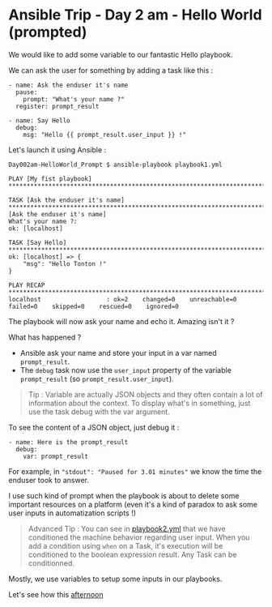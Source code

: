 # Ansible Trip - Day 2 am - Hello World (prompted)

We would like to add some variable to our fantastic Hello playbook.

We can ask the user for something by adding a task like this :

```
- name: Ask the enduser it's name
  pause:
    prompt: "What's your name ?"
  register: prompt_result

- name: Say Hello
  debug:
    msg: "Hello {{ prompt_result.user_input }} !"
```

Let's launch it using Ansible :

```
Day002am-HelloWorld_Prompt $ ansible-playbook playbook1.yml

PLAY [My fist playbook] *********************************************************************************************

TASK [Ask the enduser it's name] ************************************************************************************
[Ask the enduser it's name]
What's your name ?:
ok: [localhost]

TASK [Say Hello] ****************************************************************************************************
ok: [localhost] => {
    "msg": "Hello Tonton !"
}

PLAY RECAP **********************************************************************************************************
localhost                  : ok=2    changed=0    unreachable=0    failed=0    skipped=0    rescued=0    ignored=0
```

The playbook will now ask your name and echo it. Amazing isn't it ?

What has happened ?
* Ansible ask your name and store your input in a var named `prompt_result`.
* The `debug` task now use the `user_input` property of the variable `prompt_result` (so `prompt_result.user_input`).

> Tip : Variable are actually JSON objects and they often contain a lot of information about the context.
To display what's in something, just use the task debug with the var argument.

To see the content of a JSON object, just debug it :

```
- name: Here is the prompt_result
  debug:
    var: prompt_result
```

For example, in `"stdout": "Paused for 3.01 minutes"` we know the time the enduser took to answer.

I use such kind of prompt when the playbook is about to delete some important resources on a platform (even it's a kind of paradox to ask some user inputs in automatization scripts !)

> Advanced Tip : You can see in [playbook2.yml](playbook2.yml#L20) that we have conditioned the machine behavior regarding user input. When you add a condition using `when` on a Task, it's execution will be conditioned to the boolean expression result. Any Task can be conditionned.

Mostly, we use variables to setup some inputs in our playbooks.

Let's see how this [afternoon](../Day002pm-HelloWorld_vars)
